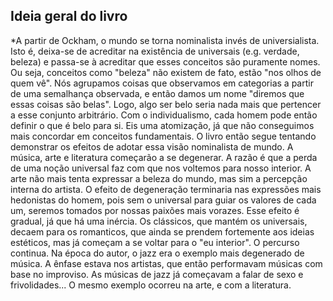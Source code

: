 ## Ideia geral do livro
*A partir de Ockham, o mundo se torna nominalista invés de universialista. Isto é, deixa-se de acreditar na existência de universais (e.g. verdade, beleza) e passa-se à acreditar que esses conceitos são puramente nomes. Ou seja, conceitos como "beleza" não existem de fato, estão "nos olhos de quem vê". Nós agrupamos coisas que observamos em categorias a partir de uma semalhança observada, e então damos um nome "diremos que essas coisas são belas". Logo, algo ser belo seria nada mais que pertencer a esse conjunto arbitrário. Com o individualismo, cada homem pode então definir o que é belo para si. Eis uma atomização, já que não conseguimos mais concordar em conceitos fundamentais.
O livro então segue tentando demonstrar os efeitos de adotar essa visão nominalista de mundo. A música, arte e literatura começarão a se degenerar. A razão é que a perda de uma noção universal faz com que nos voltemos para nosso interior. A arte não mais tenta expressar a beleza do mundo, mas sim a percepção interna do artista. O efeito de degeneração terminaria nas expressões mais hedonistas do homem, pois sem o universal para guiar os valores de cada um, seremos tomados por nossas paixões mais vorazes. Esse efeito é gradual, já que há uma inércia. Os clássicos, que mantém os universais, decaem para os romanticos, que ainda se prendem fortemente aos ideias estéticos, mas já começam a se voltar para o "eu interior". O percurso continua. Na época do autor, o jazz era o exemplo mais degenerado de música. A ênfase estava nos artistas, que então performavam músicas com base no improviso. As músicas de jazz já começavam a falar de sexo e frivolidades...
O mesmo exemplo ocorreu na arte, e com a literatura.
